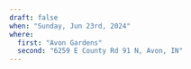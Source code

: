 ```yaml
---
draft: false
when: "Sunday, Jun 23rd, 2024"
where:
  first: "Avon Gardens"
  second: "6259 E County Rd 91 N, Avon, IN"
---
```

